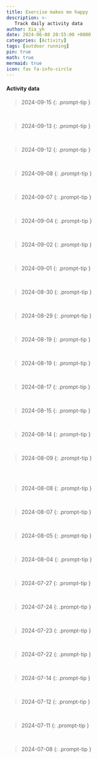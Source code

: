 ```yaml
---
title: Exercise makes me happy
description: >-
   Track daily activity data
author: Xia_yh
date: 2024-06-08 20:55:00 +0800
categories: [Activity]
tags: [outdoor running]
pin: true
math: true
mermaid: true
icon: fas fa-info-circle
---
```


#### Activity data

> 2024-09-15
 {: .prompt-tip }
<div class="strava-embed-placeholder" data-embed-type="activity" data-embed-id="12411247902" data-style="standard" data-from-embed="false"></div><script src="https://strava-embeds.com/embed.js"></script>
<br />

> 2024-09-13
 {: .prompt-tip }
<div class="strava-embed-placeholder" data-embed-type="activity" data-embed-id="12395478616" data-style="standard" data-from-embed="false"></div><script src="https://strava-embeds.com/embed.js"></script>
<br />


> 2024-09-12
 {: .prompt-tip }
<div class="strava-embed-placeholder" data-embed-type="activity" data-embed-id="12387476627" data-style="standard" data-from-embed="false"></div><script src="https://strava-embeds.com/embed.js"></script>
<br />

> 2024-09-08
 {: .prompt-tip }
<div class="strava-embed-placeholder" data-embed-type="activity" data-embed-id="12353196971" data-style="standard" data-from-embed="false"></div><script src="https://strava-embeds.com/embed.js"></script>
<br />

> 2024-09-07
 {: .prompt-tip }
<div class="strava-embed-placeholder" data-embed-type="activity" data-embed-id="12344214691" data-style="standard" data-from-embed="false"></div><script src="https://strava-embeds.com/embed.js"></script>
<br />

> 2024-09-04
 {: .prompt-tip }
<div class="strava-embed-placeholder" data-embed-type="activity" data-embed-id="12339254289" data-style="standard" data-from-embed="false"></div><script src="https://strava-embeds.com/embed.js"></script>
<br />


> 2024-09-02
 {: .prompt-tip }
<div class="strava-embed-placeholder" data-embed-type="activity" data-embed-id="12302152242" data-style="standard" data-from-embed="false"></div><script src="https://strava-embeds.com/embed.js"></script>
<br />


> 2024-09-01
 {: .prompt-tip }
<div class="strava-embed-placeholder" data-embed-type="activity" data-embed-id="12293068821" data-style="standard" data-from-embed="false"></div><script src="https://strava-embeds.com/embed.js"></script>
<br />

> 2024-08-30
 {: .prompt-tip }
<div class="strava-embed-placeholder" data-embed-type="activity" data-embed-id="12276687277" data-style="standard" data-from-embed="false"></div><script src="https://strava-embeds.com/embed.js"></script>
<br />

> 2024-08-29
 {: .prompt-tip }
<div class="strava-embed-placeholder" data-embed-type="activity" data-embed-id="12268175972" data-style="standard" data-from-embed="false"></div><script src="https://strava-embeds.com/embed.js"></script>
<br />


> 2024-08-19
 {: .prompt-tip }
<div class="strava-embed-placeholder" data-embed-type="activity" data-embed-id="12242450803" data-style="standard" data-from-embed="false"></div><script src="https://strava-embeds.com/embed.js"></script>
<br />


> 2024-08-19
 {: .prompt-tip }
<div class="strava-embed-placeholder" data-embed-type="activity" data-embed-id="12183093638" data-style="standard" data-from-embed="false"></div><script src="https://strava-embeds.com/embed.js"></script>
<br />


> 2024-08-17
 {: .prompt-tip }
<div class="strava-embed-placeholder" data-embed-type="activity" data-embed-id="12165687233" data-style="standard" data-from-embed="false"></div><script src="https://strava-embeds.com/embed.js"></script>
<br />

> 2024-08-15
 {: .prompt-tip }
<div class="strava-embed-placeholder" data-embed-type="activity" data-embed-id="12150235244" data-style="standard" data-from-embed="false"></div><script src="https://strava-embeds.com/embed.js"></script>
<br />


> 2024-08-14
 {: .prompt-tip }
<div class="strava-embed-placeholder" data-embed-type="activity" data-embed-id="12140760985" data-style="standard" data-from-embed="false"></div><script src="https://strava-embeds.com/embed.js"></script>
<br />

> 2024-08-09
 {: .prompt-tip }
<div class="strava-embed-placeholder" data-embed-type="activity" data-embed-id="12102442782" data-style="standard"></div><script src="https://strava-embeds.com/embed.js"></script>
<br />
<div class="strava-embed-placeholder" data-embed-type="activity" data-embed-id="12098668833" data-style="standard" data-from-embed="false"></div><script src="https://strava-embeds.com/embed.js"></script>
<br />

> 2024-08-08
 {: .prompt-tip }
<div class="strava-embed-placeholder" data-embed-type="activity" data-embed-id="12090461402" data-style="standard" data-from-embed="false"></div><script src="https://strava-embeds.com/embed.js"></script>
<br />


> 2024-08-07
 {: .prompt-tip }
<div class="strava-embed-placeholder" data-embed-type="activity" data-embed-id="12081320885" data-style="standard" data-from-embed="false"></div><script src="https://strava-embeds.com/embed.js"></script>
<br />

> 2024-08-05
 {: .prompt-tip }
<div class="strava-embed-placeholder" data-embed-type="activity" data-embed-id="12067877386" data-style="standard" data-from-embed="false"></div><script src="https://strava-embeds.com/embed.js"></script>
<br />

> 2024-08-04
 {: .prompt-tip }
<div class="strava-embed-placeholder" data-embed-type="activity" data-embed-id="12055474590" data-style="standard" data-from-embed="false"></div><script src="https://strava-embeds.com/embed.js"></script>
<br />


> 2024-07-27
 {: .prompt-tip }

<div class="strava-embed-placeholder" data-embed-type="activity" data-embed-id="11993622161" data-style="standard" data-from-embed="false"></div><script src="https://strava-embeds.com/embed.js"></script>
<br />

> 2024-07-24
 {: .prompt-tip }

<div class="strava-embed-placeholder" data-embed-type="activity" data-embed-id="11968861360" data-style="standard" data-from-embed="false"></div><script src="https://strava-embeds.com/embed.js"></script>
<br />


> 2024-07-23
 {: .prompt-tip }

<div class="strava-embed-placeholder" data-embed-type="activity" data-embed-id="11959539291" data-style="standard" data-from-embed="false"></div><script src="https://strava-embeds.com/embed.js"></script>
<br />

> 2024-07-22
 {: .prompt-tip }

<div class="strava-embed-placeholder" data-embed-type="activity" data-embed-id="11951285841" data-style="standard" data-from-embed="false"></div><script src="https://strava-embeds.com/embed.js"></script>
<br />


> 2024-07-14
 {: .prompt-tip }

<div class="strava-embed-placeholder" data-embed-type="activity" data-embed-id="11881440887" data-style="standard"></div><script src="https://strava-embeds.com/embed.js"></script>
<br />

> 2024-07-12
 {: .prompt-tip }


<div class="strava-embed-placeholder" data-embed-type="activity" data-embed-id="11869566837" data-style="standard"></div><script src="https://strava-embeds.com/embed.js"></script>
<br />

> 2024-07-11
 {: .prompt-tip }

<div class="strava-embed-placeholder" data-embed-type="activity" data-embed-id="11861622471" data-style="standard"></div><script src="https://strava-embeds.com/embed.js"></script>
<br />

> 2024-07-08
 {: .prompt-tip }

<div class="strava-embed-placeholder" data-embed-type="activity" data-embed-id="11836899604" data-style="standard" data-from-embed="false"></div><script src="https://strava-embeds.com/embed.js"></script>

